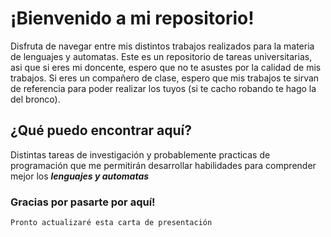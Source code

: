 # ¡Bienvenido a mi repositorio!

Disfruta de navegar entre mis distintos trabajos realizados para la materia de lenguajes y automatas. Este es un repositorio de tareas universitarias, asi que si eres mi doncente, espero que no te asustes por la calidad de mis trabajos. Si eres un compañero de clase, espero que mis trabajos te sirvan de referencia para poder realizar los tuyos (si te cacho robando te hago la del bronco).


## ¿Qué puedo encontrar aquí?

Distintas tareas de investigación y probablemente practicas de programación que me permitirán desarrollar habilidades para comprender mejor los ***lenguajes y automatas***



### Gracias por pasarte por aquí!

~~~
Pronto actualizaré esta carta de presentación
